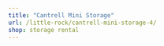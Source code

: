 ```yaml
---
title: "Cantrell Mini Storage"
url: /little-rock/cantrell-mini-storage-4/
shop: storage rental
---
```

